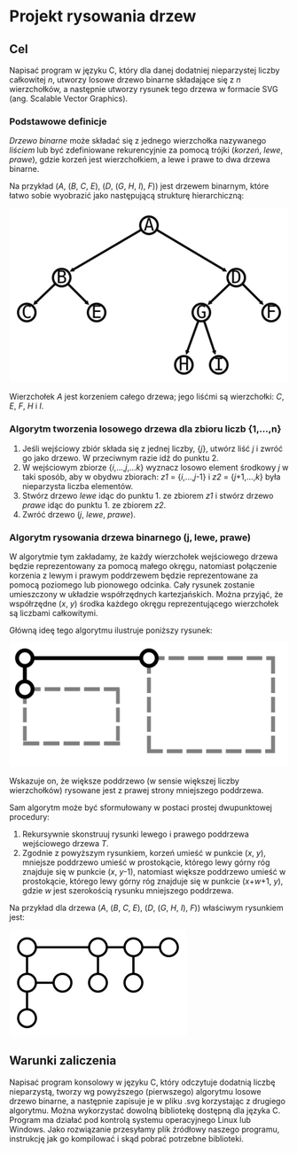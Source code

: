 # Projekt rysowania drzew

## Cel

Napisać program w języku C, który dla danej dodatniej nieparzystej liczby całkowitej _n_, utworzy losowe drzewo binarne składające się z _n_ wierzchołków, a następnie utworzy rysunek tego drzewa w formacie SVG (ang. Scalable Vector Graphics).

### Podstawowe definicje

_Drzewo binarne_ może składać się z jednego wierzchołka nazywanego _liściem_ lub być zdefiniowane rekurencyjnie za pomocą trójki (_korzeń_, _lewe_, _prawe_), gdzie korzeń jest wierzchołkiem, a lewe i prawe to dwa drzewa binarne.

Na przykład (_A_, (_B_, _C_, _E_), (_D_, (_G_, _H_, _I_), _F_)) jest drzewem binarnym, które łatwo sobie wyobrazić jako następującą strukturę hierarchiczną:

![Drzewo](drzewo.svg)

Wierzchołek _A_ jest korzeniem całego drzewa; jego liśćmi są wierzchołki: _C_, _E_, _F_, _H_ i _I_.

### Algorytm tworzenia losowego drzewa dla zbioru liczb {1,...,n}

1. Jeśli wejściowy zbiór składa się z jednej liczby, {_j_}, utwórz liść _j_ i zwróć go jako drzewo. W przeciwnym razie idź do punktu 2.
2. W wejściowym zbiorze {_i_,...,_j_,..._k_} wyznacz losowo element środkowy _j_ w taki sposób, aby w obydwu zbiorach: _z1_ = {_i_,...,_j_-1} i _z2_ = {_j_+1,...,_k_} była nieparzysta liczba elementów.
3. Stwórz drzewo _lewe_ idąc do punktu 1. ze zbiorem _z1_ i stwórz drzewo _prawe_ idąc do punktu 1. ze zbiorem _z2_.
4. Zwróć drzewo (_j_, _lewe_, _prawe_).

### Algorytm rysowania drzewa binarnego (j, lewe, prawe)

W algorytmie tym zakładamy, że każdy wierzchołek wejściowego drzewa będzie reprezentowany za pomocą małego okręgu, natomiast połączenie korzenia z lewym i prawym poddrzewem będzie reprezentowane za pomocą poziomego lub pionowego odcinka. Cały rysunek zostanie umieszczony w układzie współrzędnych kartezjańskich. Można przyjąć, że współrzędne (_x_, _y_) środka każdego okręgu reprezentującego wierzchołek są liczbami całkowitymi.

Główną ideę tego algorytmu ilustruje poniższy rysunek:

![HV-Model](hvmodel.svg)

Wskazuje on, że większe poddrzewo (w sensie większej liczby wierzchołków) rysowane jest z prawej strony mniejszego poddrzewa.

Sam algorytm może być sformułowany w postaci prostej dwupunktowej procedury:

1. Rekursywnie skonstruuj rysunki lewego i prawego poddrzewa wejściowego drzewa _T_.
2. Zgodnie z powyższym rysunkiem, korzeń umieść w punkcie (_x_, _y_), mniejsze poddrzewo umieść w prostokącie, którego lewy górny róg znajduje się w punkcie (_x_, _y_-1), natomiast większe poddrzewo umieść w prostokącie, którego lewy górny róg znajduje się w punkcie (_x_+_w_+1, _y_), gdzie _w_ jest szerokością rysunku mniejszego poddrzewa.

Na przykład dla drzewa (_A_, (_B_, _C_, _E_), (_D_, (_G_, _H_, _I_), _F_)) właściwym rysunkiem jest:

![HV-Tree](hvtree.svg)

## Warunki zaliczenia

Napisać program konsolowy w języku C, który odczytuje dodatnią liczbę nieparzystą, tworzy wg powyższego (pierwszego) algorytmu losowe drzewo binarne, a następnie zapisuje je w pliku .svg korzystając z drugiego algorytmu. Można wykorzystać dowolną bibliotekę dostępną dla języka C. Program ma działać pod kontrolą systemu operacyjnego Linux lub Windows. Jako rozwiązanie przesyłamy plik źródłowy naszego programu, instrukcję jak go kompilować i skąd pobrać potrzebne biblioteki. 
